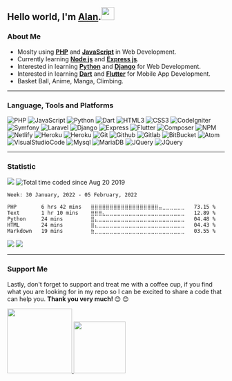   ## Hello world, I'm <a href="https://alanlengkoan.com">Alan</a>.<img src="https://raw.githubusercontent.com/MartinHeinz/MartinHeinz/master/wave.gif" width="30px">

  <h3><b>About Me</b></h3>
  <ul>
      <li>Moslty using <b><a href="https://www.php.net/">PHP</a></b> and <b><a
                  href="https://www.javascript.com/">JavaScript</a></b> in Web Development.</li>
      <li>Currently learning <b><a href="https://nodejs.org/">Node js</a></b> and <b><a
                  href="https://expressjs.com/">Express js</a></b>.</li>
      <li>Interested in learning <b><a href="https://www.python.org/">Python</a></b> and <b><a
                  href="https://www.djangoproject.com/">Django</a></b> for Web Development.</li>
      <li>Interested in learning <b><a href="https://dart.dev/">Dart</a></b> and <b><a
                  href="https://flutter.dev/">Flutter</a></b> for Mobile App Development.</li>
      <li>Basket Ball, Anime, Manga, Climbing.</li>
  </ul>

  <hr>

  <h3><b>Language, Tools and Platforms</b></h3>
  <p>
      <img src="https://img.shields.io/badge/php-%23777BB4.svg?&style=for-the-badge&logo=php&logoColor=white" alt="PHP">
      <img src="https://img.shields.io/badge/javascript-%23F7DF1E.svg?&style=for-the-badge&logo=javascript&logoColor=white"
          alt="JavaScript">
      <img src="https://img.shields.io/badge/python-3670A0.svg?&style=for-the-badge&logo=python&logoColor=white"
          alt="Python">
      <img src="https://img.shields.io/badge/dart-%230175C2.svg?&style=for-the-badge&logo=dart&logoColor=white"
          alt="Dart">
      <img src="https://img.shields.io/badge/html5-%23E34F26.svg?&style=for-the-badge&logo=html5&logoColor=white"
          alt="HTML3">
      <img src="https://img.shields.io/badge/css3-%231572B6.svg?&style=for-the-badge&logo=css3&logoColor=white"
          alt="CSS3">
      <img src="https://img.shields.io/badge/codeigniter-%23EF4223.svg?&style=for-the-badge&logo=codeigniter&logoColor=white"
          alt="CodeIgniter">
      <img src="https://img.shields.io/badge/symfony-%23000000.svg?&style=for-the-badge&logo=symfony&logoColor=white"
          alt="Symfony">
      <img src="https://img.shields.io/badge/laravel-%23FF2D20.svg?&style=for-the-badge&logo=laravel&logoColor=white"
          alt="Laravel">
      <img src="https://img.shields.io/badge/django-%23092E20.svg?&style=for-the-badge&logo=django&logoColor=white"
          alt="Django">
      <img src="https://img.shields.io/badge/express-%23404d59.svg?&style=for-the-badge&logo=express&logoColor=white"
          alt="Express">
      <img src="https://img.shields.io/badge/flutter-%2302569B.svg?&style=for-the-badge&logo=flutter&logoColor=white"
          alt="Flutter">
      <img src="https://img.shields.io/badge/composer-A52A2A.svg?&style=for-the-badge&logo=composer&logoColor=white"
          alt="Composer">
      <img src="https://img.shields.io/badge/npm-%23000000.svg?&style=for-the-badge&logo=npm&logoColor=white" alt="NPM">
      <img src="https://img.shields.io/badge/netlify-%23000000.svg?&style=for-the-badge&logo=netlify&logoColor=#00C7B7"
          alt="Netlify">
      <img src="https://img.shields.io/badge/heroku-%23430098.svg?&style=for-the-badge&logo=heroku&logoColor=white"
          alt="Heroku">
      <img src="https://img.shields.io/badge/firebase-ffca28?style=for-the-badge&logo=firebase&logoColor=black"
          alt="Heroku">
      <img src="https://img.shields.io/badge/git-%23F05033.svg?&style=for-the-badge&logo=git&logoColor=white" alt="Git">
      <img src="https://img.shields.io/badge/github-%23121011.svg?&style=for-the-badge&logo=github&logoColor=white"
          alt="Github">
      <img src="https://img.shields.io/badge/gitlab-%23181717.svg?&style=for-the-badge&logo=gitlab&logoColor=white"
          alt="Gitlab">
      <img src="https://img.shields.io/badge/bitbucket-%230047B3.svg?&style=for-the-badge&logo=bitbucket&logoColor=white"
          alt="BitBucket">
      <img src="https://img.shields.io/badge/atom-%2366595C.svg?&style=for-the-badge&logo=atom&logoColor=white"
          alt="Atom">
      <img src="https://img.shields.io/badge/Visual%20Studio%20Code-0078d7.svg?style=for-the-badge&logo=visual-studio-code&logoColor=white"
          alt="VisualStudioCode">
      <img src="https://img.shields.io/badge/mysql-%2300f.svg?style=for-the-badge&logo=mysql&logoColor=white"
          alt="Mysql">
      <img src="https://img.shields.io/badge/MariaDB-003545?style=for-the-badge&logo=mariadb&logoColor=whit"
          alt="MariaDB">
      <img src="https://img.shields.io/badge/jquery-%230769AD.svg?style=for-the-badge&logo=jquery&logoColor=white"
          alt="JQuery">
      <img src="https://img.shields.io/badge/bootstrap-%23563D7C.svg?style=for-the-badge&logo=bootstrap&logoColor=white"
          alt="JQuery">
  </p>

  <hr>

  <h3><b>Statistic</b></h3>
  <img src="https://komarev.com/ghpvc/?username=alanlengkoan&color=blue" />
  <img src="https://wakatime.com/badge/user/638af379-202d-4593-9c1b-71e44d84f43d.svg" alt="Total time coded since Aug 20 2019" />

  <!--START_SECTION:waka-->
```text
Week: 30 January, 2022 - 05 February, 2022

PHP        6 hrs 42 mins   ⣿⣿⣿⣿⣿⣿⣿⣿⣿⣿⣿⣿⣿⣿⣿⣿⣿⣿⣤⣀⣀⣀⣀⣀⣀   73.15 % 
Text       1 hr 10 mins    ⣿⣿⣿⣄⣀⣀⣀⣀⣀⣀⣀⣀⣀⣀⣀⣀⣀⣀⣀⣀⣀⣀⣀⣀⣀   12.89 % 
Python     24 mins         ⣿⣄⣀⣀⣀⣀⣀⣀⣀⣀⣀⣀⣀⣀⣀⣀⣀⣀⣀⣀⣀⣀⣀⣀⣀   04.48 % 
HTML       24 mins         ⣿⣄⣀⣀⣀⣀⣀⣀⣀⣀⣀⣀⣀⣀⣀⣀⣀⣀⣀⣀⣀⣀⣀⣀⣀   04.43 % 
Markdown   19 mins         ⣷⣀⣀⣀⣀⣀⣀⣀⣀⣀⣀⣀⣀⣀⣀⣀⣀⣀⣀⣀⣀⣀⣀⣀⣀   03.55 % 
```
<!--END_SECTION:waka-->

  <p>
      <img src="https://github-readme-stats.vercel.app/api?username=alanlengkoan&show_icons=true&theme=dark" />
      <img src="https://github-readme-stats.vercel.app/api/top-langs/?username=alanlengkoan&layout=compact&theme=dark" />
  </p>

  <hr>

  <h3><b>Support Me</b></h3>
  <p>
      Lastly, don't forget to support and treat me with a coffee cup, if you find what you are looking for in my repo so I can be excited to share a code that can help you. <strong>Thank you very much!&nbsp;</strong>&#128522;&nbsp;&#128522;
  </p>
  <a href="https://saweria.co/alanlengkoan">
      <img src="https://daveyscans.com/xenginee/2021/06/WP_Saweria-2.png" width="150" />
  </a>
  <a href="https://trakteer.id/alanlengkoan">
      <img src="https://cdn.buymeacoffee.com/buttons/v2/default-yellow.png" width="120" />
  </a>